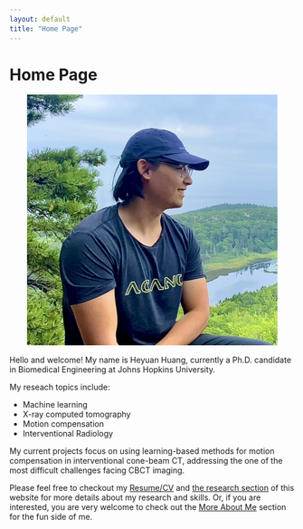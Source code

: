 ```yaml
---
layout: default
title: "Home Page"
---
```




# Home Page

<p align='center'>
  <img src="pictures/me.jpeg" alt="A photo of me" title="Heyuan" style="zoom:50%;">
</p>




Hello and welcome! My name is Heyuan Huang, currently a Ph.D. candidate in Biomedical Engineering at Johns Hopkins University. 

My reseach topics include:

* Machine learning 
* X-ray computed tomography
* Motion compensation
* Interventional Radiology

My current projects focus on using learning-based methods for motion compensation in interventional cone-beam CT, addressing the one of the most difficult challenges facing CBCT imaging.

Please feel free to checkout my [Resume/CV](documents/Heyuan_Huang_Resume.pdf) and [the research section](research.md) of this website for more details about my research and skills. Or, if you are interested, you are very welcome to check out the [More About Me](aboutMe.md) section for the fun side of me.